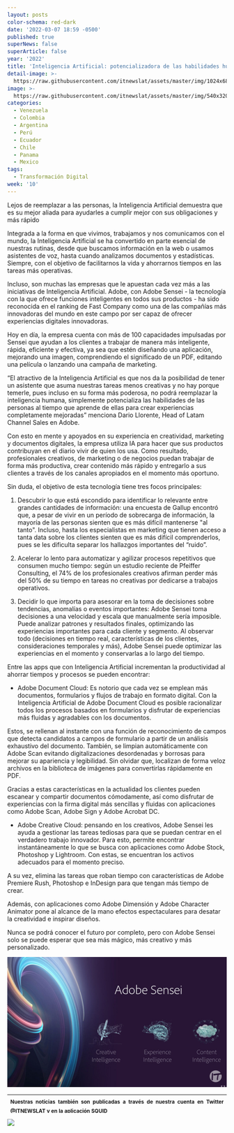 ```yaml
---
layout: posts
color-schema: red-dark
date: '2022-03-07 18:59 -0500'
published: true
superNews: false
superArticle: false
year: '2022'
title: 'Inteligencia Artificial: potencializadora de las habilidades humanas'
detail-image: >-
  https://raw.githubusercontent.com/itnewslat/assets/master/img/1024x680/adobe-sensei-g.jpg
image: >-
  https://raw.githubusercontent.com/itnewslat/assets/master/img/540x320/adobe-sensei-p.jpg
categories:
  - Venezuela
  - Colombia
  - Argentina
  - Perú
  - Ecuador
  - Chile
  - Panama
  - Mexico
tags:
  - Transformación Digital
week: '10'
---
```

Lejos de reemplazar a las personas, la Inteligencia Artificial demuestra que es su mejor aliada para ayudarles a cumplir mejor con sus obligaciones y más rápido

Integrada a la forma en que vivimos, trabajamos y nos comunicamos con el mundo, la Inteligencia Artificial se ha convertido en parte esencial de nuestras rutinas, desde que buscamos información en la web o usamos asistentes de voz, hasta cuando analizamos documentos y estadísticas. Siempre, con el objetivo de facilitarnos la vida y ahorrarnos tiempos en las tareas más operativas.

Incluso, son muchas las empresas que le apuestan cada vez más a las iniciativas de Inteligencia Artificial. Adobe, con Adobe Sensei - la tecnología con la que ofrece funciones inteligentes en todos sus productos - ha sido reconocida en el ranking de Fast Company como una de las compañías más innovadoras del mundo en este campo por ser capaz de ofrecer experiencias digitales innovadoras.

Hoy en día, la empresa cuenta con más de 100 capacidades impulsadas por Sensei que ayudan a los clientes a trabajar de manera más inteligente, rápida, eficiente y efectiva, ya sea que estén diseñando una aplicación, mejorando una imagen, comprendiendo el significado de un PDF, editando una película o lanzando una campaña de marketing. 

“El atractivo de la Inteligencia Artificial es que nos da la posibilidad de tener un asistente que asuma nuestras tareas menos creativas y no hay porque temerle, pues incluso en su forma más poderosa, no podrá reemplazar la inteligencia humana, simplemente potencializa las habilidades de las personas al tiempo que aprende de ellas para crear experiencias completamente mejoradas” menciona Dario Llorente, Head of Latam Channel Sales en Adobe.

Con esto en mente y apoyados en su experiencia en creatividad, marketing y documentos digitales, la empresa utiliza IA para hacer que sus productos contribuyan en el diario vivir de quien los usa.
Como resultado, profesionales creativos, de marketing o de negocios puedan trabajar de forma más productiva, crear contenido más rápido y entregarlo a sus clientes a través de los canales apropiados en el momento más oportuno. 

Sin duda, el objetivo de esta tecnología tiene tres focos principales:

1. Descubrir lo que está escondido para identificar lo relevante entre grandes cantidades de información: una encuesta de Gallup encontró que, a pesar de vivir en un período de sobrecarga de información, la mayoría de las personas sienten que es más difícil mantenerse "al tanto". Incluso, hasta los especialistas en marketing que tienen acceso a tanta data sobre los clientes sienten que es más difícil comprenderlos, pues se les dificulta separar los hallazgos importantes del “ruido”.

1. Acelerar lo lento para automatizar y agilizar procesos repetitivos que consumen mucho tiempo: según un estudio reciente de Pfeiffer Consulting, el 74% de los profesionales creativos afirman perder más del 50% de su tiempo en tareas no creativas por dedicarse a trabajos operativos. 

1. Decidir lo que importa para asesorar en la toma de decisiones sobre tendencias, anomalías o eventos importantes: Adobe Sensei toma decisiones a una velocidad y escala que manualmente sería imposible. Puede analizar patrones y resultados finales, optimizando las experiencias importantes para cada cliente y segmento. Al observar todo (decisiones en tiempo real, características de los clientes, consideraciones temporales y más), Adobe Sensei puede optimizar las experiencias en el momento y conservarlas a lo largo del tiempo.
 

Entre las apps que con Inteligencia Artificial incrementan la productividad al ahorrar tiempos y procesos se pueden encontrar:

- Adobe Document Cloud: Es notorio que cada vez se emplean más documentos, formularios y flujos de trabajo en formato digital. Con la Inteligencia Artificial de Adobe Document Cloud es posible racionalizar todos los procesos basados en formularios y disfrutar de experiencias más fluidas y agradables con los documentos.


Estos, se rellenan al instante con una función de reconocimiento de campos que detecta candidatos a campos de formulario a partir de un análisis exhaustivo del documento. También, se limpian automáticamente con Adobe Scan evitando digitalizaciones desordenadas y borrosas para mejorar su apariencia y  legibilidad. Sin olvidar que, localizan de forma veloz archivos en la biblioteca de imágenes para convertirlas rápidamente en PDF. 

Gracias a estas características en la actualidad los clientes pueden escanear y compartir documentos cómodamente, así como disfrutar de experiencias con la firma digital más sencillas y fluidas con aplicaciones como Adobe Scan, Adobe Sign y Adobe Acrobat DC.  

- Adobe Creative Cloud: pensando en los creativos, Adobe Sensei les ayuda a gestionar las tareas tediosas para que se puedan centrar en el verdadero trabajo innovador. Para esto, permite encontrar instantáneamente lo que se busca con aplicaciones como Adobe Stock, Photoshop y Lightroom. Con estas, se encuentran los activos adecuados para el momento preciso.
 
A su vez, elimina las tareas que roban tiempo con características de Adobe Premiere Rush, Photoshop e InDesign para que tengan más tiempo de crear.

Además, con aplicaciones como Adobe Dimensión y Adobe Character Animator pone al alcance de la mano efectos espectaculares para desatar la creatividad e inspirar diseños.

Nunca se podrá conocer el futuro por completo, pero con Adobe Sensei solo se puede esperar que sea más mágico, más creativo y más personalizado. 

![](https://raw.githubusercontent.com/itnewslat/assets/master/img/540x320/adobe-sensei-p.jpg)

<table style="height: 42px;" width="569">
<tbody>
<tr>
<td style="text-align: justify;"><sub><strong>Nuestras noticias también son publicadas a través de nuestra cuenta en Twitter <a href="https://twitter.com/itnewslat?lang=es">@ITNEWSLAT</a> y en la aplicación <a href="https://squidapp.co/en/">SQUID</a></strong></sub></td>
</tr>
</tbody>
</table>

<img src="https://tracker.metricool.com/c3po.jpg?hash=56f88a41e39ab42c063cc51676587a04"/>